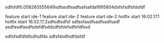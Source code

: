 sdfsfdf0.058265555649sdfasdfsadfsafsafdaf995804dsfsfsdfsfdsfdf

feature start ide-1
feature start ide-2
feature start ide-2
hotfix start 16.02.17.1
hotfix start 16.02.17.2sdfsdfsdfsf
sdfasfasdfsadfsadfsadf
asdfasdfasdfsdsfdfsddsdfsfdsfsdfsfdfssd

sdfsfsdfdfdfsdfsdfds
sdfsfdsdfsdfdsfdf
